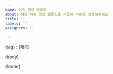 ```yaml
---
name: 이슈 생성 템플릿
about: 해당 이슈 생성 템플릿을 사용해 이슈를 생성해주세요
title: ''
labels: ''
assignees: ''

---
```


(tag) : (제목)

(body)

(footer)

